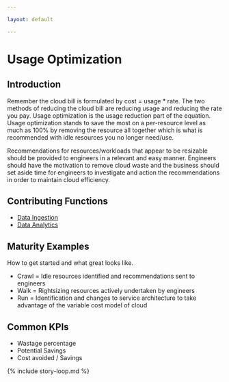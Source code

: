 ```yaml
---

layout: default

---
```


# Usage Optimization

## Introduction

Remember the cloud bill is formulated by cost = usage * rate. The two methods of reducing the cloud bill are reducing usage and reducing the rate you pay. Usage optimization is the usage reduction part of the equation. Usage optimization stands to save the most on a per-resource level as much as 100% by removing the resource all together which is what is recommended with idle resources you no longer need/use. 

Recommendations for resources/workloads that appear to be resizable should be provided to engineers in a relevant and easy manner. Engineers should have the motivation to remove cloud waste and the business should set aside time for engineers to investigate and action the recommendations in order to maintain cloud efficiency. 


## Contributing Functions

 * [Data Ingestion](/framework/functions/data-ingestion/)
 * [Data Analytics](/framework/functions/data-analytics/)


## Maturity Examples

How to get started and what great looks like.

 * Crawl = Idle resources identified and recommendations sent to engineers
 * Walk = Rightsizing resources actively undertaken by engineers
 * Run = Identification and changes to service architecture to take advantage of the variable cost model of cloud

## Common KPIs

 * Wastage percentage
 * Potential Savings
 * Cost avoided / Savings

{% include story-loop.md %}